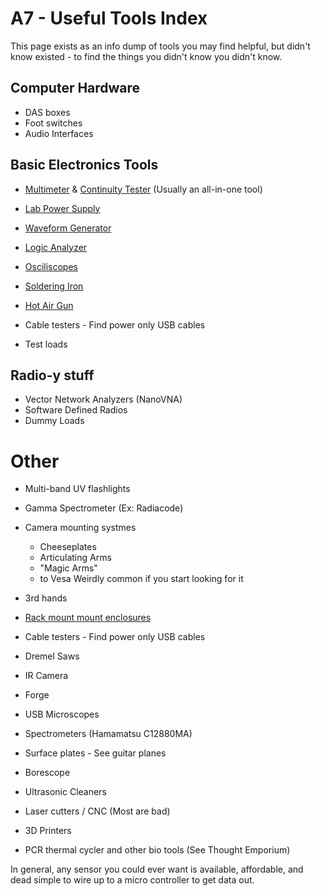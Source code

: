 # A7 - Useful Tools Index

This page exists as an info dump of tools you may find helpful, but didn't know existed - to find the things you didn't know you didn't know.

<!-- Want to add a tool? Please put it on another page and link to it from here. Otherwise, there's a high chance for duplicated effort. -->

<!-- TODO: Everything here should link to another, existing page -->

## Computer Hardware

* DAS boxes
* Foot switches
* Audio Interfaces

## Basic Electronics Tools
* [Multimeter](/engineering/circuits/intro/2-tools/#the-multimeter) & [Continuity Tester](/engineering/circuits/intro/2-tools/#continuity-tester) (Usually an all-in-one tool)
* [Lab Power Supply](/engineering/circuits/intro/2-tools/#the-lab-power-supply)
* [Waveform Generator](/engineering/circuits/intro/2-tools/#the-frequency-or-waveform-generator)
* [Logic Analyzer](/engineering/circuits/intro/2-tools/#the-logic-analyzer)
* [Osciliscopes](/engineering/circuits/intro/2-tools/#the-oscilloscope)
* [Soldering Iron](/engineering/circuits/intro/2-tools/#soldering-iron)
* [Hot Air Gun](/engineering/circuits/intro/2-tools/#heat-gun)

* Cable testers - Find power only USB cables
* Test loads

## Radio-y stuff

* Vector Network Analyzers (NanoVNA)
* Software Defined Radios
* Dummy Loads

# Other

* Multi-band UV flashlights
* Gamma Spectrometer (Ex: Radiacode)

* Camera mounting systmes
    * Cheeseplates
    * Articulating Arms
    * "Magic Arms"
    * to Vesa
    Weirdly common if you start looking for it

* 3rd hands

* [Rack mount mount enclosures](/engineering/circuits/parts/#enclosures--environmental-protection)

* Cable testers - Find power only USB cables

* Dremel Saws

* IR Camera

* Forge

* USB Microscopes

* Spectrometers (Hamamatsu C12880MA)

* Surface plates - See guitar planes

* Borescope
* Ultrasonic Cleaners
* Laser cutters / CNC (Most are bad)
* 3D Printers

* PCR thermal cycler and other bio tools (See Thought Emporium)



In general, any sensor you could ever want is available, affordable, and dead simple to wire up to a micro controller to get data out.

